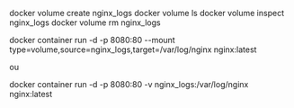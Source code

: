 docker volume create nginx_logs
docker volume ls
docker volume inspect nginx_logs
docker volume rm nginx_logs

docker container run -d -p 8080:80 --mount type=volume,source=nginx_logs,target=/var/log/nginx nginx:latest

ou

docker container run -d -p 8080:80 -v nginx_logs:/var/log/nginx nginx:latest



